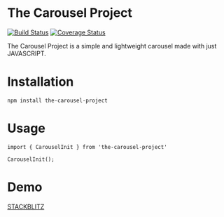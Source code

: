 # The Carousel Project

[![Build Status](https://travis-ci.org/sparkeplug/The-Carousel-Project.svg?branch=master)](https://travis-ci.org/sparkeplug/The-Carousel-Project) [![Coverage Status](https://coveralls.io/repos/github/sparkeplug/The-Carousel-Project/badge.svg?branch=master)](https://coveralls.io/github/sparkeplug/The-Carousel-Project?branch=master)

The Carousel Project is a simple and lightweight carousel made with just JAVASCRIPT.    
# Installation

```npm install the-carousel-project```

# Usage

```import { CarouselInit } from 'the-carousel-project'```

```CarouselInit();```

# Demo

[STACKBLITZ](https://the-carousel-project.stackblitz.io)